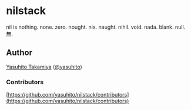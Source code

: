 nilstack
========

nil is nothing. none. zero. nought. nix. naught. nihil. void. nada. blank. null. 無. 


Author
------

[Yasuhito Takamiya](https://github.com/yasuhito) ([@yasuhito](http://twitter.com/yasuhito))

### Contributors

[https://github.com/yasuhito/nilstack/contributors](https://github.com/yasuhito/nilstack/contributors)

